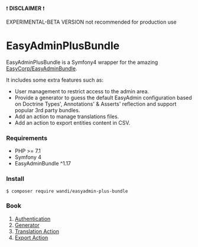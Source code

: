:exclamation: **DISCLAIMER** :exclamation: 

EXPERIMENTAL-BETA VERSION not recommended for production use

# EasyAdminPlusBundle

EasyAdminPlusBundle is a Symfony4 wrapper for the amazing [EasyCorp/EasyAdminBundle](https://github.com/EasyCorp/EasyAdminBundle). 

It includes some extra features such as:
* User management to restrict access to the admin area.
* Provide a generator to guess the default EasyAdmin configuration based on Doctrine Types', Annotations' & Asserts' reflection and support popular 3rd party bundles.
* Add an action to manage translations files.
* Add an action to export entities content in CSV.

### Requirements

* PHP >= 7.1
* Symfony 4
* EasyAdminBundle ^1.17

### Install
```
$ composer require wandi/easyadmin-plus-bundle
```

### Book
1. [Authentication](doc/chapter-1.md)
2. [Generator](doc/chapter-2.md)
3. [Translation Action](doc/chapter-3.md)
4. [Export Action](doc/chapter-4.md)
